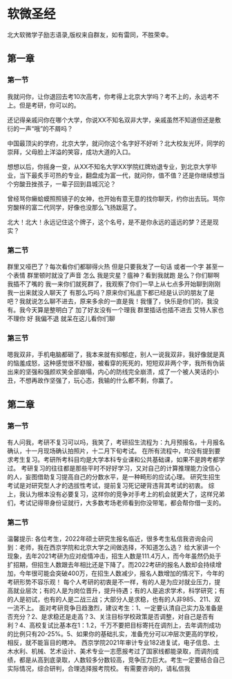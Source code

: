 # 软微圣经
北大软微学子励志语录,版权来自群友，如有雷同，不胜荣幸。


## 第一章 

### 第一节 

我就问你，让你退回去考10次高考，你考得上北京大学吗？考不上的，永远考不上。但是考研，你可以的。

还记得亲戚问你在哪个大学，你说XX不知名双非大学，亲戚虽然不知道但还是敷衍的一声“哦”的不屑吗？

中国最顶尖的学府，北京大学，就问你这个名字好不好听？北大校友光环，同学的崇拜，父母脸上洋溢的笑容，成功大道的入口。

想想以后，你摇身一变，从XX不知名大学XX学院红牌劝退专业，到北京大学毕业，当下最炙手可热的专业，翻盘成为富一代，就问你，值不值？还是你继续想当个穷酸丑挫孩子，一辈子回到县城沉沦？

曾经骂你癞蛤蟆照照镜子的女神，也开始有意无意的找你聊天，约你出去玩。骂你穷酸样的富二代同学，好像也没那么飞扬跋扈了。

北大！北大！永远记住这个牌子，这个名号，是不是你永远的遥远的梦？还是现实？


### 第二节

群里又哑巴了？每次看你们都聊得火热 但是只要我发了一句话 或者一个字 甚至一个表情 群里顿时就没了声音 怎么 我是灾星？瘟神？看到我就跑 是么？你们聊啊 我插不了嘴的 我一来你们就死群了，我观察了你们一早上从七点多开始聊到刚刚 我一出来就没人聊天了 有那么巧吗？原来你们私底下都已经是认识的朋友了是吧？我就说怎么聊不进去，原来多余的一直是我！我懂了，快乐是你们的，我没有。我今天算是整明白了 加了好友没有一个理我 群里插话也插不进去 艾特人家也不理你 好 我偏不退 就呆在这儿看你们聊


### 第三节

嗯我双非，手机电脑都砸了，我本来就有抑郁症，别人一说我双非，我好像就是真的恼羞成怒，这种感觉很不舒服，被看穿的死死的，短短双非两个字，我所有伪装出来的坚强和强颜欢笑全部崩塌，内心的防线完全崩溃，成了一个被人笑话的小丑，不想再故作坚强了，玩心态，我输的什么都不剩，你赢了。


## 第二章

### 第一节
有人问我，考研不复习可以吗，我笑了，考研招生流程为：九月预报名，十月报名确认，十一月现场确认拍照片，十二月下旬考试。
在所有流程中，均没有提到要求考生复习。考研所考科目均是大学本科专业课和公共基础课，如果不是跨考都学过。
考研复习的往往都是那些平时不好好学习，又对自己的计算推理能力没信心的人，妄图借助复习提高自己的分数水平，是一种畸形的应试心理。
研究生招生考试是对研究型人才的选拔性考试，提前复习死记硬背违背其考试的初衷。
综上，我认为根本没有必要复习，这样你的竞争对手考上的机会就更大了，这样兄弟们，考试记得带身份证就行，大多数考场老师看到你没带笔，都会帮你借一支的。

### 第二节

温馨提示:  各位考生，2022年硕士研究生报名临近，很多考生私信我咨询会问到：老师，我在西京学院和北京大学之间做选择，不知道怎么选？
给大家讲一个现象，去年2021考研为应对疫情冲击，招生人数是111.4万人，而今年虽然仍处于扩招期，但招生人数跟去年相比还是下降了。而2022考研的报名人数却会持续增加，今年很可能会突破400万，在招生人数减少，报名人数增加的情况下，今年的考研形势不容乐观！
       每个人考研的初衷是不一样，有的人是为应对就业压力，提高就业层次；有的人是为岗位晋升，提升待遇；有的人是追求学术，科学研究；有的人是初试，也有的人是二战三战；大部分人是求稳，也有的人非985、211、双一流不上。
       面对考研竞争日趋激烈，建议考生：1、一定要认清自己实力及准备是否充分？2、是求稳还是走高？3、关注目标学校政策是否调整，对自己是否有利？4、高校复试比基本在1：1.2，千万不要把目标寄托在调剂上，去年调剂成功的比例只有20-25%。5、如果你的基础扎实，准备充分可以冲层次更高的学校，相反，就不能盲目的瞎冲。
       西京学院2021年审计专业182进复试，电子信息、土木水利、机械、艺术设计、美术专业一志愿报考过了国家线都能录取，而调剂成绩，都是从高到底录取，人数较多分数较高，竞争压力巨大。考生一定要结合自己实际情况，综合研判，合理选择报考院校。
有需要咨询的，请私信我
